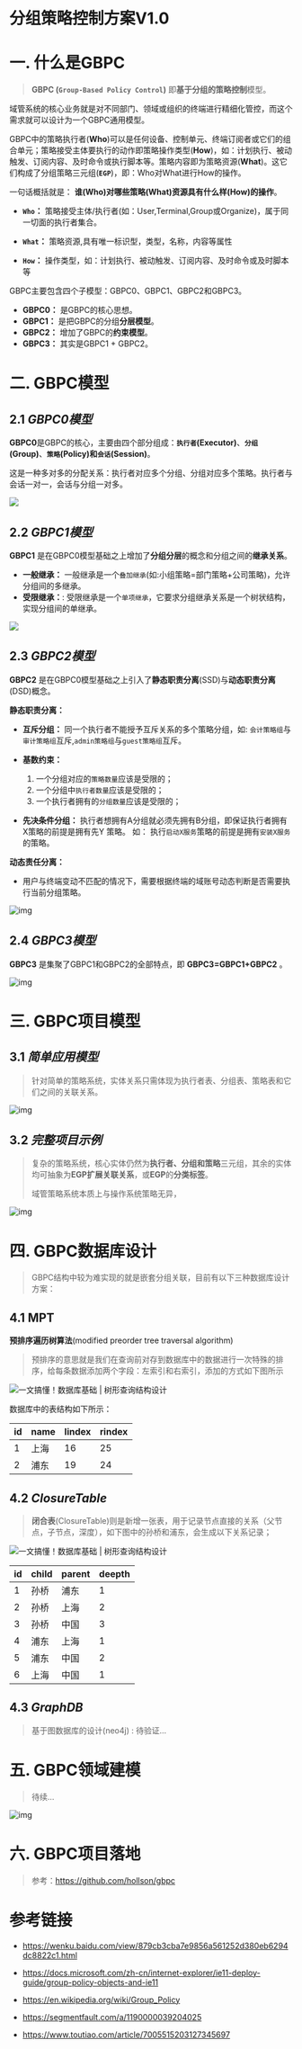 # 分组策略控制方案V1.0

# 一. 什么是GBPC

> **GBPC (`Group-Based Policy Control`)** 即**基于分组的策略控制**模型。

域管系统的核心业务就是对不同部门、领域或组织的终端进行精细化管控，而这个需求就可以设计为一个GBPC通用模型。

GBPC中的策略执行者(**Who**)可以是任何设备、控制单元、终端订阅者或它们的组合单元；策略接受主体要执行的动作即策略操作类型(**How**)，如：计划执行、被动触发、订阅内容、及时命令或执行脚本等。策略内容即为策略资源(**What**)。这它们构成了分组策略三元组(**`EGP`**)，即：Who对What进行How的操作。

一句话概括就是： **谁(Who)对哪些策略(What)资源具有什么样(How)的操作**。

- **`Who`：** 策略接受主体/执行者(如：User,Terminal,Group或Organize)，属于同一切面的执行者集合。

- **`What`：** 策略资源,具有唯一标识型，类型，名称，内容等属性

- **`How`：** 操作类型，如：计划执行、被动触发、订阅内容、及时命令或及时脚本等

GBPC主要包含四个子模型：GBPC0、GBPC1、GBPC2和GBPC3。

- **GBPC0：** 是GBPC的核心思想。
- **GBPC1：** 是把GBPC的分组**分层模型**。
- **GBPC2：** 增加了GBPC的**约束模型**。
- **GBPC3：** 其实是GBPC1 + GBPC2。

# 二. GBPC模型

## 2.1 *GBPC0模型*

**GBPC0**是GBPC的核心，主要由四个部分组成：**`执行者`(Executor)**、**`分组`(Group)**、**`策略`(Policy)**和**`会话`(Session)**。

这是一种多对多的分配关系：执行者对应多个分组、分组对应多个策略。执行者与会话一对一，会话与分组一对多。

![](https://raw.githubusercontent.com/hollson/pm/master/GBPC/asset/GBPC0.svg)

## 2.2 *GBPC1模型*

**GBPC1** 是在GBPC0模型基础之上增加了**分组分层**的概念和分组之间的**继承关系**。

- **一般继承：** 一般继承是一个`叠加继承`(如:小组策略=部门策略+公司策略)，允许分组间的多继承。
- **受限继承：**: 受限继承是一个`单项继承`，它要求分组继承关系是一个树状结构，实现分组间的单继承。

![](https://raw.githubusercontent.com/hollson/pm/master/GBPC/asset/GBPC1.svg)

## 2.3 *GBPC2模型*

**GBPC2** 是在GBPC0模型基础之上引入了**静态职责分离**(SSD)与**动态职责分离**(DSD)概念。

**静态职责分离：**

- **互斥分组：** 同一个执行者不能授予互斥关系的多个策略分组，如: `会计策略组`与`审计策略组`互斥,`admin策略组`与`guest策略组`互斥。

- **基数约束：**

	1. 一个分组对应的`策略数量`应该是受限的；
	2. 一个分组中`执行者数量`应该是受限的；
	3. 一个执行者拥有的`分组数量`应该是受限的；

- **先决条件分组：** 执行者想拥有A分组就必须先拥有B分组，即保证执行者拥有X策略的前提是拥有先Y 策略。 如： 执行`启动X服务`策略的前提是拥有`安装X服务`的策略。

**动态责任分离：**

- 用户与终端变动不匹配的情况下，需要根据终端的域账号动态判断是否需要执行当前分组策略。

![img](https://raw.githubusercontent.com/hollson/pm/master/GBPC/asset/GBPC2.svg)

## 2.4 *GBPC3模型*

**GBPC3** 是集聚了GBPC1和GBPC2的全部特点，即 **GBPC3=GBPC1+GBPC2** 。

![img](https://raw.githubusercontent.com/hollson/pm/master/GBPC/asset/GBPC3.svg)

# 三. GBPC项目模型

## 3.1 *简单应用模型*

> 针对简单的策略系统，实体关系只需体现为执行者表、分组表、策略表和它们之间的关联关系。

![img](https://raw.githubusercontent.com/hollson/pm/master/GBPC/asset/ad-base.svg)

## 3.2 *完整项目示例*

> 复杂的策略系统，核心实体仍然为**执行者、分组和策略**三元组，其余的实体均可抽象为**EGP扩展关联关系**，或**EGP**的**分类标签**。
>
> 域管策略系统本质上与操作系统策略无异，

![img](https://raw.githubusercontent.com/hollson/pm/master/GBPC/asset/ad-full.svg)



# 四. GBPC数据库设计

>   GBPC结构中较为难实现的就是嵌套分组关联，目前有以下三种数据库设计方案：

## 4.1 MPT

**预排序遍历树算法**(modified preorder tree traversal algorithm)

> 预排序的意思就是我们在查询前对存到数据库中的数据进行一次特殊的排序，给每条数据添加两个字段：左索引和右索引，添加的方式如下图所示

![一文搞懂！数据库基础 | 树形查询结构设计](https://p9.toutiaoimg.com/origin/pgc-image/97c0257447c74687beccddcbd2103b85?from=pc)

数据库中的表结构如下所示：

| id   | name | lindex | rindex |
| ---- | ---- | ------ | ------ |
| 1    | 上海 | 16     | 25     |
| 2    | 浦东 | 19     | 24     |

## 4.2 *ClosureTable*

>   **闭合表**(ClosureTable)则是新增一张表，用于记录节点直接的关系（父节点，子节点，深度），如下图中的孙桥和浦东，会生成以下关系记录；

![一文搞懂！数据库基础 | 树形查询结构设计](https://p9.toutiaoimg.com/origin/pgc-image/35e6abf5a52f4556b32aa54bce08046d?from=pc)



| id   | child | parent | deepth |
| ---- | ----- | ------ | ------ |
| 1    | 孙桥  | 浦东   | 1      |
| 2    | 孙桥  | 上海   | 2      |
| 3    | 孙桥  | 中国   | 3      |
| 4    | 浦东  | 上海   | 1      |
| 5    | 浦东  | 中国   | 2      |
| 6    | 上海  | 中国   | 1      |

## 4.3 *GraphDB*

>    基于图数据库的设计(neo4j) : 待验证...



# 五. GBPC领域建模

> 待续...

![img](https://raw.githubusercontent.com/hollson/pm/master/GBPC/asset/ad-domain-model.svg)

# 六. GBPC项目落地

>   参考：https://github.com/hollson/gbpc

# 参考链接

- https://wenku.baidu.com/view/879cb3cba7e9856a561252d380eb6294dc8822c1.html

- https://docs.microsoft.com/zh-cn/internet-explorer/ie11-deploy-guide/group-policy-objects-and-ie11

- https://en.wikipedia.org/wiki/Group_Policy

- https://segmentfault.com/a/1190000039204025

- https://www.toutiao.com/article/7005515203127345697

    
